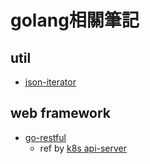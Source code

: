 # golang相關筆記

## util

- [json-iterator](https://github.com/json-iterator/go)

## web framework
- [go-restful](https://github.com/emicklei/go-restful)
  - ref by [k8s api-server](https://github.com/kubernetes/kubernetes/blob/e42e2e877f01d28d886ebe5b855ff0f16ffca680/staging/src/k8s.io/apiserver/pkg/endpoints/installer.go#L129)